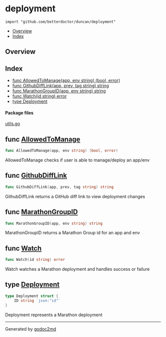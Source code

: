 

# deployment
`import "github.com/betterdoctor/duncan/deployment"`

* [Overview](#pkg-overview)
* [Index](#pkg-index)

## <a name="pkg-overview">Overview</a>



## <a name="pkg-index">Index</a>
* [func AllowedToManage(app, env string) (bool, error)](#AllowedToManage)
* [func GithubDiffLink(app, prev, tag string) string](#GithubDiffLink)
* [func MarathonGroupID(app, env string) string](#MarathonGroupID)
* [func Watch(id string) error](#Watch)
* [type Deployment](#Deployment)


#### <a name="pkg-files">Package files</a>
[utils.go](/src/github.com/betterdoctor/duncan/deployment/utils.go) 





## <a name="AllowedToManage">func</a> [AllowedToManage](/src/target/utils.go?s=367:418#L14)
``` go
func AllowedToManage(app, env string) (bool, error)
```
AllowedToManage checks if user is able to manage/deploy
an app/env



## <a name="GithubDiffLink">func</a> [GithubDiffLink](/src/target/utils.go?s=2211:2260#L93)
``` go
func GithubDiffLink(app, prev, tag string) string
```
GithubDiffLink returns a GitHub diff link to view deployment changes



## <a name="MarathonGroupID">func</a> [MarathonGroupID](/src/target/utils.go?s=2037:2081#L88)
``` go
func MarathonGroupID(app, env string) string
```
MarathonGroupID returns a Marathon Group id for an app and env



## <a name="Watch">func</a> [Watch](/src/target/utils.go?s=1271:1298#L51)
``` go
func Watch(id string) error
```
Watch watches a Marathon deployment and handles success or failure




## <a name="Deployment">type</a> [Deployment](/src/target/utils.go?s=243:292#L8)
``` go
type Deployment struct {
    ID string `json:"id"`
}
```
Deployment represents a Marathon deployment














- - -
Generated by [godoc2md](http://godoc.org/github.com/davecheney/godoc2md)

